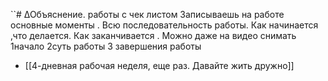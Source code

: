 
``# ∆Объяснение. работы с чек листом 
Записываешь на работе основные моменты . Всю последовательность работы. Как начинается ,что делается. Как заканчивается . Можно даже на видео снимать 
 1начало
 2суть работы 
 3 завершения работы 
- [[4-дневная рабочая неделя, еще раз. Давайте жить дружно]]